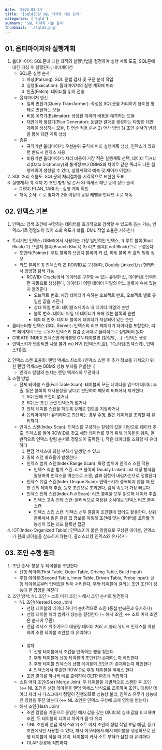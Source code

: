 ```yaml
---
date: '2023-03-14'
title: '[Sqld]5장.SQL 최적화 기본 원리'
categories: ['Sqld']
summary: 'SQL 최적화 기본 원리'
thumbnail: './sqld5.png'
---
```


## 01. 옵티마이저와 실행계획
1. 옵티마이저: SQL문에 대한 최적의 실행방법을 결정하여 실행 계획 도출, SQL문에 대한 파싱 후 실행된다, 내비게이션
   * SQL문 실행 순서
     1. 파싱(Parsing): SQL 문법 검사 및 구문 분석 작업
     2. 실행(Execution): 옵티마이저의 실행 계획에 따라
     3. 인출(Fetch): 데이터를 읽어 전송
   * 옵티마이저 엔진
     - 질의 변환기(Query Transformer): 작성된 SQL문을 처리하기 용이한 형태로 변환하는 모듈
     - 비용 예측기(Estimator): 생성된 계획의 비용을 예측하는 모듈
     - 대안계획 생성기(Plan Generator): 동일한 결과를 생성하는 다양한 대안 계획을 생성하는 모듈, 1) 연산 적용 순서 2) 연산 방법 3) 조인 순서의 변경을 통해 대안 계획 생성
   * 종류
     - 규칙기반 옵티마이저: 우선순위 규칙에 따라 실행계획 생성, 인덱스가 있으면 반드시 인덱스 사용
     - 비용기반 옵티마이저: 처리 비용이 가장 적은 실행계획 선택, 데이터 딕셔너리(Data Dictionary)의 통계정보나 DBMS의 차이로 같은 쿼리도 다른 실행계획이 생성될 수 있다, 실행계획의 예측 및 제어가 어렵다
2. SQL 처리 흐름도: SQL문의 처리절차를 시각적으로 표현한 도표
3. 실행계획: 1) 객체 2) 조인 방법 및 순서 3) 엑세스 패턴 등의 정보 출력
   * DESC PLAN_TABLE; : 실행 계획 확인
   * 해독 순서: ←로 찾다가 2줄 이상의 동일 레벨을 만나면 ↓로 해독
## 02. 인덱스 기본
1.  인덱스: 검색 조건에 부합하는 데이터를 효과적으로 검색할 수 있도록 돕는 기능, 인덱스키로 정렬되어 있어 조회 속도가 빠름, DML 작업 효율은 저하한다
   * 트리기반 인덱스: DBMS에서 사용하는 가장 일반적인 인덱스, 1) 루트 블록(Root Block) 2) 브랜치 블록(Branch Block) 3) 리프 블록(Leaf Block)으로 구성된다
     - 포인터(Pointer): 루트 블록과 브랜치 블록의 키 값, 하위 블록 키 값의 범위 정보
     - 리프 블록은 1) 인덱스키 2) ROWID로 구성된다, Doubly Linked List 형태라서 양방향 탐색 가능
       + ROWID: Oracle에서 데이터를 구분할 수 있는 유일한 값, 데이터를 입력하면 자동으로 생성된다, 데이터가 어떤 데이터 파일의 어느 블록에 속해 있는지 알려준다
         + 오브젝트 번호: 해당 데이터가 속하는 오브젝트 번호, 오브젝트 별로 유일한 값을 가진다
         + 상대 파일 번호: 테이블스페이스 내 데이터 파일의 순번
         + 블록 번호: 데이터 파일 내 데이터가 속해 있는 블록의 순번
         + 데이터 번호: 데이터 블록에 데이터가 저장되어 있는 순번 
   * 클러스터형 인덱스 (SQL Server): 인덱스의 리프 페이지가 데이터를 포함한다, 리프 페이지의 모든 로우가 인덱스키 칼럼 순서대로 물리적으로 정렬되어 있다
   * CREATE INDEX 인덱스명 테이블명 ON 테이블명 (칼럼명, ...) : 인덱스 생성
   * 인덱스키가 변환되면 사용 불가 ex) NVL(인덱스키,값), TO_타입(인덱스키), 인덱스키||값
2. 인덱스 스캔 효율화: 랜덤 액세스 최소화 (인덱스 스캔 후 추가 정보를 가져오기 위한 랜덤 액세스는 DBMS 성능 부하를 유발한다)
   * 인덱스 칼럼의 순서는 랜덤 액세스와 무관하다
3. 스캔 방법
   * 전체 테이블 스캔(Full Table Scan): 테이블의 모든 데이터를 읽으며 데이터 추출, 읽은 블록의 재사용성을 낮다고 판단하여 메모리 버퍼에서 제거한다
     1) SQL문에 조건이 없거나 
     2) SQL문 조건 관련 인덱스가 없거나
     3) 전체 테이블 스캔을 하도록 강제로 힌트를 지정하거나
     4) 옵티마이저가 유리하다고 판단하는 경우 수행, 많은 데이터를 조회할 때 유리하다
   * 인덱스 스캔(Index Scan): 인덱스를 구성하는 칼럼의 값을 기반으로 데이터 추출, 인덱스를 읽어 ROWID를 찾고 해당 데이터를 찾기 위해 테이블을 읽음, 일반적으로 인덱스 칼럼 순서로 정렬되어 출력된다, 적은 데이터를 조회할 때 유리하다
     1) 랜덤 액세스에 의한 부하가 발생할 수 있고
     2) 중복 스캔 비효율이 발생한다
     - 인덱스 범위 스캔(Index Range Scan): 특정 범위에 인덱스 스캔 적용 
       + 인덱스 역순 범위 스캔: 리프 블록의 Doubly Linked List 저장 방식을 활용하여 인덱스를 역순으로 스캔, 결과 집합이 내림차순으로 정렬된다
     - 인덱스 유일 스캔(Index Unique Scan): 인덱스키가 중복되지 않을 때 단 한 건의 데이터 추출, 등호 조건으로 조회한다, 검색 속도가 가장 빠르다
     - 인덱스 전체 스캔(Index Full Scan): 리프 블록을 모두 읽으며 데이터 추출
       + 인덱스 고속 전체 스캔: 물리적으로 저장된 순서대로 인덱스 리프 블록 스캔
       + 인덱스 스킵 스캔: 인덱스 선두 칼럼이 조건절에 없어도 활용한다, 상위 블록에서 읽은 칼럼 값 정보를 이용해 조건에 맞는 데이터를 포함할 가능성이 있는 리프 블록만 접근
4. IOT(Index-Organized Table): 인덱스키가 붙은 칼럼으로 구성된 테이블, 인덱스가 원래 테이블을 참조하지 않는다, 클러스터형 인덱스와 유사하다
## 03. 조인 수행 원리
1. 조인 순서: 항상 두 테이블을 조인한다
   * 선행 테이블(First Table, Outer Table, Driving Table, Build Input)
   * 후행 테이블(Second Table, Inner Table, Driven Table, Probe Input): 선행 테이블로부터 입력값을 받아 처리한다, 후행 테이블에 걸리는 조인 조건이 성능에 큰 영향을 미친다
2. 조인 방식: NL 조인 > 소트 머지 조인 > 해시 조인 순서로 발전된다
   * NL 조인(Nested Loop Join) 
     - 선행 테이블의 데이터 하나씩 순차적으로 조인 (중첩 반복문과 유사하다)
     - 선행 테이블 처리 범위가 성능을 결정한다 (~ 해시 조인, ↔ 소트 머지 조인은 순서에 무관) 
     - 랜덤 액세스 위주이므로 대용량 데이터 처리 시 불리 유니크 인덱스를 이용하여 소량 테이블 조인할 때 유리하다
     #####
     - 절차
       1. 선행 테이블에서 조건을 만족하는 행을 찾는다
       2. 후행 테이블에 선행 테이블의 조인키가 존재하는지 확인한다
       3. 후행 테이블 인덱스에 선행 테이블의 조인키가 존재하는지 확인한다
       4. 인덱스에서 추출한 ROWID로 후행 테이블을 엑세스 한다
     - 조인 결과를 하나씩 바로 출력하여 OLTP 환경에 적합하다
   * 소트 머지 조인(Sort Merge Join): 두 테이블을 개별적으로 스캔한 후 조인 (↔ NL 조인은 선행 테이블을 랜덤 액세스 방식으로 조회하며 조인), 대용량 데이터 처리 시 디스크에서 정렬이 진행되므로 성능상 불리, 인덱스 유무가 성능에 큰 영향을 주진 않는다 (↔ NL 조인은 인덱스 구성에 크게 영향을 받는다)
   * 해시 조인(Hash Join)
     - 조인 칼럼을 기준으로 동일한 해시 값을 갖는 데이터의 실제 값을 비교하며 조인, 두 테이블의 데이터 차이가 클 때 유리
     - 1)NL 조인의 랜덤 액세스와 2)소트 머지 조인의 정렬 작업 부담 해결, 등가 조인에서만 사용할 수 있다, 해시 메모리에서 해시 테이블을 생성하므로 선행 테이블이 작을 때 유리, 테이블이 커서 소트 부하가 심할 때 유리하다
     - OLAP 환경에 적합하다